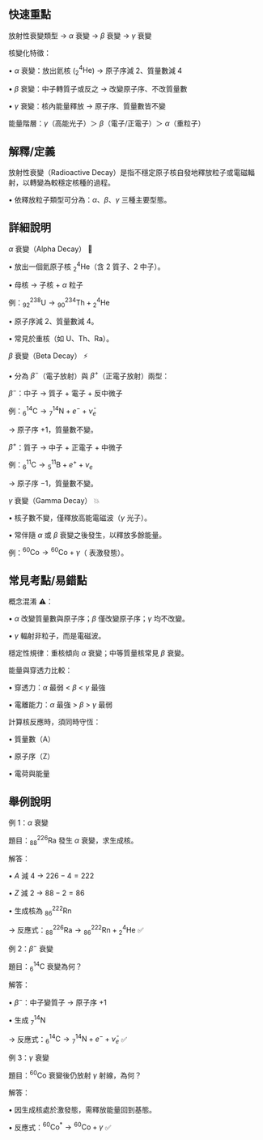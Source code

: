 ## 快速重點

放射性衰變類型 → $\alpha$ 衰變 → $\beta$ 衰變 → $\gamma$ 衰變

核變化特徵：

• $\alpha$ 衰變：放出氦核 (${}^{4}_{2}\mathrm{He}$) → 原子序減 2、質量數減 4

• $\beta$ 衰變：中子轉質子或反之 → 改變原子序、不改質量數

• $\gamma$ 衰變：核內能量釋放 → 原子序、質量數皆不變

能量階層：$\gamma$（高能光子）＞ $\beta$（電子/正電子）＞ $\alpha$（重粒子）


## 解釋/定義

放射性衰變（Radioactive Decay）是指不穩定原子核自發地釋放粒子或電磁輻射，以轉變為較穩定核種的過程。

• 依釋放粒子類型可分為：$\alpha$、$\beta$、$\gamma$ 三種主要型態。


## 詳細說明

$\alpha$ 衰變（Alpha Decay） 🧱

• 放出一個氦原子核 ${}^{4}_{2}\mathrm{He}$（含 2 質子、2 中子）。

• 母核 → 子核 + $\alpha$ 粒子

例：${}^{238}_{92}\mathrm{U} \rightarrow {}{}^{234}_{90}\mathrm{Th} + {}{}^{4}_{2}\mathrm{He}$

• 原子序減 2、質量數減 4。

• 常見於重核（如 U、Th、Ra）。

$\beta$ 衰變（Beta Decay） ⚡

• 分為 $\beta^{-}$（電子放射）與 $\beta^{+}$（正電子放射）兩型：

$\beta^{-}$：中子 → 質子 + 電子 + 反中微子

例：${}^{14}_{6}\mathrm{C} \rightarrow {}{}^{14}_{7}\mathrm{N} + e^{-} + \bar{\nu}_{e}$

→ 原子序 +1，質量數不變。

$\beta^{+}$：質子 → 中子 + 正電子 + 中微子

例：${}^{11}_{6}\mathrm{C} \rightarrow {}{}^{11}_{5}\mathrm{B} + e^{+} + \nu_{e}$

→ 原子序 −1，質量數不變。

$\gamma$ 衰變（Gamma Decay） 💥

• 核子數不變，僅釋放高能電磁波（$\gamma$ 光子）。

• 常伴隨 $\alpha$ 或 $\beta$ 衰變之後發生，以釋放多餘能量。

例：$^{60}\mathrm{Co}^{} \rightarrow {}^{60}\mathrm{Co} + \gamma$（ 表激發態）。


## 常見考點/易錯點

概念混淆 ⚠️：

• $\alpha$ 改變質量數與原子序；$\beta$ 僅改變原子序；$\gamma$ 均不改變。

• $\gamma$ 輻射非粒子，而是電磁波。

穩定性規律：重核傾向 $\alpha$ 衰變；中等質量核常見 $\beta$ 衰變。

能量與穿透力比較：

• 穿透力：$\alpha$ 最弱 < $\beta$ < $\gamma$ 最強

• 電離能力：$\alpha$ 最強 > $\beta$ > $\gamma$ 最弱

計算核反應時，須同時守恆：

• 質量數（A）

• 原子序（Z）

• 電荷與能量


## 舉例說明

例 1：$\alpha$ 衰變

題目：${}^{226}_{88}\mathrm{Ra}$ 發生 $\alpha$ 衰變，求生成核。

解答：

• $A$ 減 4 → $226 - 4 = 222$

• $Z$ 減 2 → $88 - 2 = 86$

• 生成核為 ${}^{222}_{86}\mathrm{Rn}$

→ 反應式：${}^{226}_{88}\mathrm{Ra} \rightarrow {}{}^{222}_{86}\mathrm{Rn} + {}{}^{4}_{2}\mathrm{He}$ ✅

例 2：$\beta^{-}$ 衰變

題目：${}^{14}_{6}\mathrm{C}$ 衰變為何？

解答：

• $\beta^{-}$：中子變質子 → 原子序 +1

• 生成 ${}^{14}_{7}\mathrm{N}$

→ 反應式：${}^{14}_{6}\mathrm{C} \rightarrow {}{}^{14}_{7}\mathrm{N} + e^{-} + \bar{\nu}_{e}$ ✅

例 3：$\gamma$ 衰變

題目：$^{60}\mathrm{Co}$ 衰變後仍放射 $\gamma$ 射線，為何？

解答：

• 因生成核處於激發態，需釋放能量回到基態。

• 反應式：$^{60}\mathrm{Co}^{*} \rightarrow {}^{60}\mathrm{Co} + \gamma$ ✅
